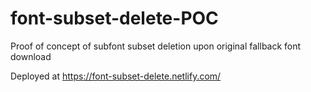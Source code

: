 # font-subset-delete-POC
Proof of concept of subfont subset deletion upon original fallback font download

Deployed at https://font-subset-delete.netlify.com/
